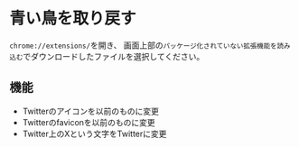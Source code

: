 # 青い鳥を取り戻す
`chrome://extensions/`を開き、
画面上部の`パッケージ化されていない拡張機能を読み込む`でダウンロードしたファイルを選択してください。

## 機能
- Twitterのアイコンを以前のものに変更
- Twitterのfaviconを以前のものに変更
- Twitter上のXという文字をTwitterに変更